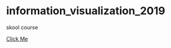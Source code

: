 # information_visualization_2019
skool course

[Click Me](https://oranguh.github.io/information_visualization_2019/simple_html.html "Not a Virus")
